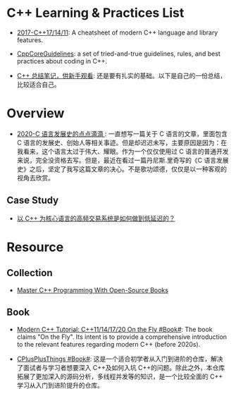 # C++ Learning & Practices List

- [2017-C++17/14/11](https://parg.co/b1f): A cheatsheet of modern C++ language and library features.

- [CppCoreGuidelines](https://github.com/isocpp/CppCoreGuidelines): a set of tried-and-true guidelines, rules, and best practices about coding in C++.

- [C++ 总结笔记，供新手观看](https://zhuanlan.zhihu.com/p/30996101): 还是要有扎实的基础。以下是自己的一份总结，比较适合自己。

# Overview

- [2020-C 语言发展史的点点滴滴 ](https://mp.weixin.qq.com/s/rJVEKjxIrfiV-nSluvXZVg): 一直想写一篇关于 C 语言的文章，里面包含 C 语言的发展史、创始人等相关事迹。但是却迟迟未写，主要原因是因为：在我看来，这个语言太过于伟大、耀眼。作为一个仅仅使用过 C 语言的普通开发来说，完全没资格去写。但是，最近在看过一篇丹尼斯.里奇写的《C 语言发展史》之后，坚定了我写这篇文章的决心。不是歌功颂德，仅仅是以一种客观的视角去欣赏。

## Case Study

- [以 C++ 为核心语言的高频交易系统是如何做到低延迟的？](https://www.zhihu.com/question/23185359/answer/137034841)

# Resource

## Collection

- [Master C++ Programming With Open-Source Books](https://www.ossblog.org/master-c-programming-with-open-source-books/)

## Book

- [Modern C++ Tutorial: C++11/14/17/20 On the Fly #Book#](https://github.com/changkun/modern-cpp-tutorial): The book claims "On the Fly". Its intent is to provide a comprehensive introduction to the relevant features regarding modern C++ (before 2020s).

- [CPlusPlusThings #Book#](https://github.com/Light-City/CPlusPlusThings): 这是一个适合初学者从入门到进阶的仓库，解决了面试者与学习者想要深入 C++及如何入坑 C++的问题。除此之外，本仓库拓展了更加深入的源码分析，多线程并发等的知识，是一个比较全面的 C++ 学习从入门到进阶提升的仓库。
